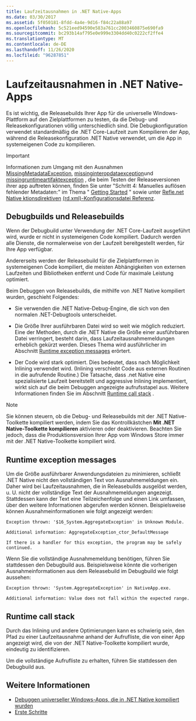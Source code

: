 ```yaml
---
title: Laufzeitausnahmen in .NET Native-Apps
ms.date: 03/30/2017
ms.assetid: 5f050181-8fdd-4a4e-9d16-f84c22a88a97
ms.openlocfilehash: 5c521eed94590e583a761cc2003460875e690fa9
ms.sourcegitcommit: bc293b14af795e0e999e3304dd40c0222cf2ffe4
ms.translationtype: MT
ms.contentlocale: de-DE
ms.lasthandoff: 11/26/2020
ms.locfileid: "96287851"
---
```

# <a name="runtime-exceptions-in-net-native-apps"></a>Laufzeitausnahmen in .NET Native-Apps

Es ist wichtig, die Releasebuilds Ihrer App für die universelle Windows-Plattform auf den Zielplattformen zu testen, da die Debug- und Releasekonfigurationen völlig unterschiedlich sind. Die Debugkonfiguration verwendet standardmäßig die .NET Core-Laufzeit zum Kompilieren der App, während die Releasekonfiguration .NET Native verwendet, um die App in systemeigenen Code zu kompilieren.  
  
> [!IMPORTANT]
> Informationen zum Umgang mit den Ausnahmen [MissingMetadataException](missingmetadataexception-class-net-native.md), [missinginteropdataexception](missinginteropdataexception-class-net-native.md)und [missingruntimeartifaktexception](missingruntimeartifactexception-class-net-native.md) , die beim Testen der Releaseversionen ihrer app auftreten können, finden Sie unter "Schritt 4: Manuelles auflösen fehlender Metadaten:" im Thema " [Getting Started](getting-started-with-net-native.md) " sowie unter [Refle.net Native ktionsdirektiven](reflection-and-net-native.md) [(rd.xml)-Konfigurationsdatei Referenz](runtime-directives-rd-xml-configuration-file-reference.md).  
  
## <a name="debug-and-release-builds"></a>Debugbuilds und Releasebuilds  

 Wenn der Debugbuild unter Verwendung der .NET Core-Laufzeit ausgeführt wird, wurde er nicht in systemeigenen Code kompiliert. Dadurch werden alle Dienste, die normalerweise von der Laufzeit bereitgestellt werden, für Ihre App verfügbar.  
  
 Andererseits werden der Releasebuild für die Zielplattformen in systemeigenen Code kompiliert, die meisten Abhängigkeiten von externen Laufzeiten und Bibliotheken entfernt und Code für maximale Leistung optimiert.  
  
 Beim Debuggen von Releasebuilds, die mithilfe von .NET Native kompiliert wurden, geschieht Folgendes:  
  
- Sie verwenden die .NET Native-Debug-Engine, die sich von den normalen .NET-Debugtools unterscheidet.  
  
- Die Größe Ihrer ausführbaren Datei wird so weit wie möglich reduziert. Eine der Methoden, durch die .NET Native die Größe einer ausführbaren Datei verringert, besteht darin, dass Laufzeitausnahmemeldungen erheblich gekürzt werden. Dieses Thema wird ausführlicher im Abschnitt [Runtime exception messages](#Messages) erörtert.  
  
- Der Code wird stark optimiert. Dies bedeutet, dass nach Möglichkeit Inlining verwendet wird. (Inlining verschiebt Code aus externen Routinen in die aufrufende Routine.)   Die Tatsache, dass .net Native eine spezialisierte Laufzeit bereitstellt und aggressive Inlining implementiert, wirkt sich auf die beim Debuggen angezeigte aufrufsstapel aus.  Weitere Informationen finden Sie im Abschnitt [Runtime call stack](#CallStack) .  
  
> [!NOTE]
> Sie können steuern, ob die Debug- und Releasebuilds mit der .NET Native-Toolkette kompiliert werden, indem Sie das Kontrollkästchen **Mit .NET Native-Toolkette kompilieren** aktivieren oder deaktivieren.   Beachten Sie jedoch, dass die Produktionsversion Ihrer App vom Windows Store immer mit der .NET Native-Toolkette kompiliert wird.  
  
<a name="Messages"></a>

## <a name="runtime-exception-messages"></a>Runtime exception messages  

 Um die Größe ausführbarer Anwendungsdateien zu minimieren, schließt .NET Native nicht den vollständigen Text von Ausnahmemeldungen ein. Daher wird bei Laufzeitausnahmen, die in Releasebuilds ausgelöst werden, u. U. nicht der vollständige Text der Ausnahmemeldungen angezeigt. Stattdessen kann der Text eine Teilzeichenfolge und einen Link umfassen, über den weitere Informationen abgerufen werden können. Beispielsweise können Ausnahmeinformationen wie folgt angezeigt werden:  
  
```output
Exception thrown: '$16_System.AggregateException' in Unknown Module.  
  
Additional information: AggregateException_ctor_DefaultMessage  
  
If there is a handler for this exception, the program may be safely continued.  
```  
  
 Wenn Sie die vollständige Ausnahmemeldung benötigen, führen Sie stattdessen den Debugbuild aus. Beispielsweise könnte die vorherigen Ausnahmeinformationen aus dem Releasebuild im Debugbuild wie folgt aussehen:  
  
```output
Exception thrown: 'System.AggregateException' in NativeApp.exe.  
  
Additional information: Value does not fall within the expected range.  
```  
  
<a name="CallStack"></a>

## <a name="runtime-call-stack"></a>Runtime call stack  

 Durch das Inlining und andere Optimierungen kann es schwierig sein, den Pfad zu einer Laufzeitausnahme anhand der Aufrufliste, die von einer App angezeigt wird, die von der .NET Native-Toolkette kompiliert wurde, eindeutig zu identifizieren.  
  
 Um die vollständige Aufrufliste zu erhalten, führen Sie stattdessen den Debugbuild aus.  
  
## <a name="see-also"></a>Weitere Informationen

- [Debuggen universeller Windows-Apps, die in .NET Native kompiliert wurden](https://devblogs.microsoft.com/devops/debugging-net-native-windows-universal-apps/)
- [Erste Schritte](getting-started-with-net-native.md)
